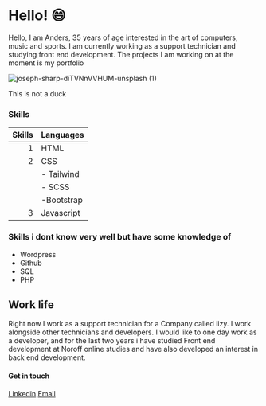 # Hello! :smile:

Hello, I am Anders, 35 years of age interested in the art of computers, music and sports. I am currently working as a support technician and studying front end development. The projects I am working on at the moment is my portfolio

![joseph-sharp-diTVNnVVHUM-unsplash (1)](https://user-images.githubusercontent.com/24903009/220420492-b4944240-53c6-4f3f-aa66-bba28ee2d84d.jpg)

This is not a duck

### Skills 

|Skills| Languages     |
|-----:|---------------|
|     1|   HTML        |
|     2|   CSS         |
|      |   - Tailwind  |
|      |   - SCSS      |
|      |   -Bootstrap  |
|     3|   Javascript  |

### Skills i dont know very well but have some knowledge of

* Wordpress
* Github
* SQL 
* PHP


## Work life
Right now I work as a support technician for a Company called iizy. I work alongside other technicians and developers. I would like to one day work as a developer, and for the last two years i have studied Front end development at Noroff online studies and have also developed an interest in back end development. 

#### Get in touch

[Linkedin](https://www.linkedin.com/in/anders-hellerud-64a809209/)
[Email](mailto:andershellerud@hotmail.no)
